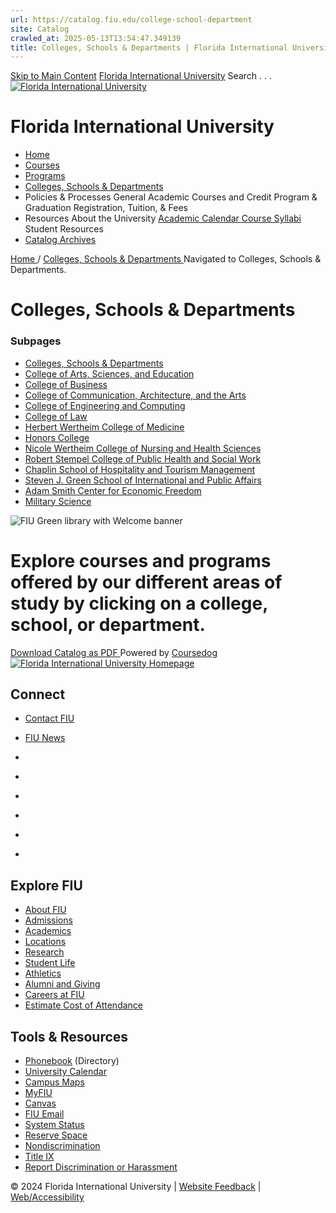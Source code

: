 ```yaml
---
url: https://catalog.fiu.edu/college-school-department
site: Catalog
crawled_at: 2025-05-13T13:54:47.349139
title: Colleges, Schools & Departments | Florida International University Catalog
---
```


[Skip to Main Content](https://catalog.fiu.edu/college-school-department#main-content)
[Florida International University](https://catalog.fiu.edu/)
Search . . . 
[![Florida International University](https://catalog.fiu.edu/_ipx/f_webp,q_80/https://coursedog-images-public.s3.us-east-2.amazonaws.com/fiu_peoplesoft/FIU%2520White%2520fill.png) ](https://catalog.fiu.edu/)
# Florida International University
  * [ Home ](https://catalog.fiu.edu "Home")
  * [ Courses ](https://catalog.fiu.edu/courses "Courses")
  * [ Programs ](https://catalog.fiu.edu/programs "Programs")
  * [ Colleges, Schools & Departments ](https://catalog.fiu.edu/college-school-department "Colleges, Schools & Departments")
  * Policies & Processes
General Academic 
Courses and Credit 
Program & Graduation 
Registration, Tuition, & Fees 
  * Resources
About the University 
[ Academic Calendar ](https://onestop.fiu.edu/academic-calendar/ "Academic Calendar")
[ Course Syllabi ](https://fiu.simplesyllabus.com/en-US/syllabus-library "Course Syllabi")
Student Resources 
  * [ Catalog Archives ](https://digitalcommons.fiu.edu/catalogs/ "Catalog Archives")


[ Home ](https://catalog.fiu.edu/) /
[ Colleges, Schools & Departments ](https://catalog.fiu.edu/college-school-department)
Navigated to Colleges, Schools & Departments. 
# Colleges, Schools & Departments
### Subpages
  * [ Colleges, Schools & Departments ](https://catalog.fiu.edu/college-school-department)
  * [ College of Arts, Sciences, and Education ](https://catalog.fiu.edu/college-school-department#college-of-arts-sciences-and-education1)
  * [ College of Business ](https://catalog.fiu.edu/college-school-department#college-of-business1)
  * [ College of Communication, Architecture, and the Arts ](https://catalog.fiu.edu/college-school-department#college-of-communication-architecture-and-the-arts)
  * [ College of Engineering and Computing ](https://catalog.fiu.edu/college-school-department#college-of-engineering-and-computing)
  * [ College of Law ](https://catalog.fiu.edu/college-school-department#college-of-law)
  * [ Herbert Wertheim College of Medicine ](https://catalog.fiu.edu/college-school-department#herbert-wertheim-college-of-medicine1)
  * [ Honors College ](https://catalog.fiu.edu/college-school-department#honors-college)
  * [ Nicole Wertheim College of Nursing and Health Sciences ](https://catalog.fiu.edu/college-school-department#nicole-wertheim-college-of-nursing-and-health-sciences1)
  * [ Robert Stempel College of Public Health and Social Work ](https://catalog.fiu.edu/college-school-department#robert-stempel-college-of-public-health-and-social-work1)
  * [ Chaplin School of Hospitality and Tourism Management ](https://catalog.fiu.edu/college-school-department#chaplin-school-of-hospitality-and-tourism-management1)
  * [ Steven J. Green School of International and Public Affairs ](https://catalog.fiu.edu/college-school-department#steven-j-green-school-of-international-and-public-affairs1)
  * [ Adam Smith Center for Economic Freedom ](https://catalog.fiu.edu/college-school-department#adam-smith-center-for-economic-freedom)
  * [ Military Science ](https://catalog.fiu.edu/college-school-department#military-science)


![FIU Green library with Welcome banner ](https://coursedog-images-public.s3.us-east-2.amazonaws.com/fiu_peoplesoft/93OWhs2giAKg-53134150537_e4daf831fc_o.jpg)
# **Explore courses and programs offered by our different areas of study by clicking on a college, school, or department.**
[ Download Catalog as PDF ](https://coursedog-pdfs-public-prod.s3.us-east-2.amazonaws.com/fiu_peoplesoft-catalog-1719844029518.pdf "Generated 07/01/2024")
Powered by [ Coursedog ](https://www.coursedog.com)
[ ![Florida International University Homepage](https://digicdn.fiu.edu/core/_assets/images/footer-logo.svg) ](https://www.fiu.edu/)
## Connect
  * [Contact FIU](https://www.fiu.edu/about/contact-us/index.html)
  * [FIU News](https://news.fiu.edu/)


  * [](https://www.instagram.com/fiuinstagram/)
  * [](https://www.linkedin.com/school/florida-international-university/)
  * [](https://www.facebook.com/floridainternational)
  * [](https://twitter.com/fiu)
  * [](https://www.youtube.com/user/FloridaInternational)
  * [](https://flickr.com/photos/fiu)


## Explore FIU
  * [About FIU](https://www.fiu.edu/about/index.html)
  * [Admissions](https://www.fiu.edu/admissions/index.html)
  * [Academics](https://www.fiu.edu/academics/index.html)
  * [Locations](https://www.fiu.edu/locations/index.html)
  * [Research](https://www.fiu.edu/research/index.html)
  * [Student Life](https://www.fiu.edu/student-life/index.html)
  * [Athletics](https://www.fiu.edu/athletics/index.html)
  * [Alumni and Giving](https://www.fiu.edu/alumni-and-giving/index.html)
  * [Careers at FIU](https://hr.fiu.edu/careers/)
  * [Estimate Cost of Attendance](https://onestop.fiu.edu/finances/estimate-your-costs/)


## Tools & Resources
  * [Phonebook](https://phonebook.fiu.edu) (Directory)
  * [University Calendar](https://calendar.fiu.edu/)
  * [Campus Maps](https://campusmaps.fiu.edu/)
  * [MyFIU](https://my.fiu.edu/)
  * [Canvas](https://canvas.fiu.edu)
  * [FIU Email](http://mail.fiu.edu/)
  * [System Status](https://fiu.service-now.com/sp?id=services_status)
  * [Reserve Space](https://reservespace.fiu.edu/make-reservation/)
  * [Nondiscrimination](https://ace.fiu.edu/civil-rights-and-accessibility/harassment-and-discrimination/)
  * [Title IX](https://ace.fiu.edu/title-ix/)
  * [Report Discrimination or Harassment](https://report.fiu.edu/)


© 2024 Florida International University  | [Website Feedback](https://webforms.fiu.edu/view.php?id=370774) | [Web/Accessibility](https://accessibility.fiu.edu/)
